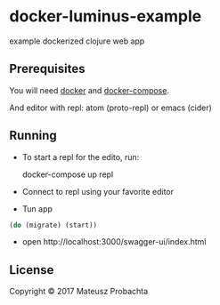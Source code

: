 # docker-luminus-example

example dockerized clojure web app

## Prerequisites

You will need [docker][1] and [docker-compose][2].

[1]: https://docs.docker.com/engine/installation/linux/docker-ce/ubuntu/
[2]: https://docs.docker.com/compose/install/

And editor with repl: atom (proto-repl) or emacs (cider)


## Running

- To start a repl for the edito, run:

    docker-compose up repl

- Connect to repl using your favorite editor
- Tun app

```clojure
(do (migrate) (start))
```
- open http://localhost:3000/swagger-ui/index.html


## License

Copyright © 2017 Mateusz Probachta
